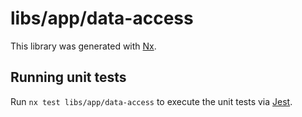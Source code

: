 # libs/app/data-access

This library was generated with [Nx](https://nx.dev).

## Running unit tests

Run `nx test libs/app/data-access` to execute the unit tests via [Jest](https://jestjs.io).
